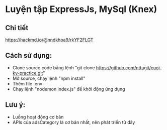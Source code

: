 # Luyện tập ExpressJs, MySql (Knex)

## Chi tiết

https://hackmd.io/@nndkhoa9/rkYF2FLGT

## Cách sử dụng:

-   Clone source code bằng lệnh "git clone https://github.com/nttugit/cuoi-ky-practice.git"
-   Mở source, chạy lệnh "npm install"
-   Thêm file .env
-   Chạy lệnh "nodemon index.js" để khởi động ứng dụng

## Lưu ý:

-   Luồng hoạt động cơ bản
-   APIs của adsCategory là cơ bản nhất, nên phát triển từ đây

